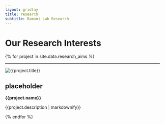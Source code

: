 ```yaml
---
layout: gridlay
title: research
subtitle: Ramani Lab Research
---
```


# Our Research Interests
{% for project in site.data.research_aims %}
<hr>
<!-- The paddingtop and margin-top edits allow anchors to link properly. -->
<div id = "{{project.title}}" class="row" style="padding-top: 60px; margin-top: -60px;">
    <div class="col-sm-12">
        <img class="img-responsive" src="{{project.image}}" {% if project.altimage %} onmouseover="this.src='{{project.altimage}}';" onmouseout="this.src='{{project.image}}';" {% endif %} alt="{{project.title}}"><br>
        <h2> placeholder </h2>
        <strong>{{project.name}}</strong> <br>
    </div>
    <div class="col-sm-12">
        <p class="text-justify">{{project.description | markdownify}}</p>
    </div>
</div>
{% endfor %}
